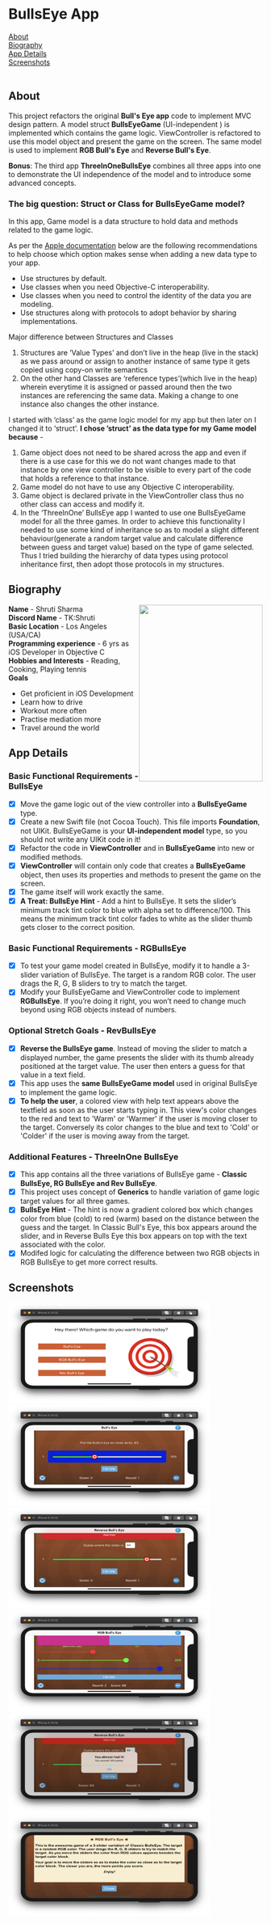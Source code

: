# BullsEye App
[About](#about)<br/>
[Biography](#bio)<br/>
[App Details](#app)<br/>
[Screenshots](#screenshots)<br/>
</br>

## About
<a name = "about" /> This project refactors the original **Bull's Eye app** code to implement MVC design pattern. A model struct **BullsEyeGame** (UI-independent ) is implemented which contains the game logic.  ViewController is refactored to use this model object and present the game on the screen. The same model is used to implement **RGB Bull's Eye** and **Reverse Bull's Eye**.

__Bonus__: The third app **ThreeInOneBullsEye** combines all three apps into one to demonstrate the UI independence of the model and to introduce some advanced concepts. 

### The big question: Struct or Class for BullsEyeGame model?

In this app, Game model is a data structure to hold data and methods related to the game logic. 

As per the [Apple documentation](https://developer.apple.com/documentation/swift/choosing_between_structures_and_classes) below are the following recommendations to help choose which option makes sense when adding a new data type to your app.

- Use structures by default.
- Use classes when you need Objective-C interoperability.
- Use classes when you need to control the identity of the data you are modeling.
- Use structures along with protocols to adopt behavior by sharing implementations.

Major difference between Structures and Classes
 1. Structures are ‘Value Types’ and don’t live in the heap (live in the stack) as we pass around or assign to another instance of same type it gets copied using copy-on write semantics
 2. On the other hand Classes are ‘reference types’(which live in the heap) wherein everytime it is assigned or passed around then the two instances are referencing the same data. Making a change to one instance also changes the other instance.

I started with ‘class’ as the game logic model for my app but then later on I changed it to ‘struct’. **I chose ’struct’ as the data type for my Game model because** -

1. Game object does not need to be shared across the app and even if there is a use case for this we do not want changes made to that instance by one view controller to be visible to every part of the code that holds a reference to that instance.
2. Game model do not have to use any Objective C interoperability.
3. Game object is declared private in the ViewController class thus no other class can access and modify it.
4. In the ‘ThreeInOne’ BullsEye app I wanted to use one BullsEyeGame model for all the three games. In order to achieve this functionality I needed to use some kind of inheritance so as to model a slight different behaviour(generate a random target value and calculate difference between guess and target value) based on the type of game selected. Thus I tried building the hierarchy of data types using protocol inheritance first, then adopt those protocols in my structures.



## Biography 
<a name = "bio" /> 
<img align = "right" src="../Bio-Image.png" width="245" height="350">    

**Name** - Shruti Sharma <br/>
**Discord Name** - TK:Shruti <br/>
**Basic Location** - Los Angeles (USA/CA) <br/>
**Programming experience** - 6 yrs as iOS Developer in Objective C <br/>
**Hobbies and Interests** - Reading, Cooking, Playing tennis <br/>
**Goals**
 - Get proficient in iOS Development 
 - Learn how to drive 
 - Workout more often 
 - Practise mediation more 
 - Travel around the world

## App Details
<a name = "app" /> 

### Basic Functional Requirements - BullsEye

- [x] Move the game logic out of the view controller into a **BullsEyeGame** type. 
- [x] Create a new Swift file (not Cocoa Touch). This file imports **Foundation**, not UIKit. BullsEyeGame is your **UI-independent model** type, so you should not write any UIKit code in it!
- [x] Refactor the code in **ViewController** and in **BullsEyeGame** into new or modified methods. 
- [x] **ViewController** will contain only code that creates a **BullsEyeGame** object, then uses its properties and methods to present the game on the screen. 
- [x] The game itself will work exactly the same.
- [x] **A Treat: BullsEye Hint** - Add a hint to BullsEye. It sets the slider’s minimum track tint color to blue with alpha set to difference/100. This means the minimum track tint color fades to white as the slider thumb gets closer to the correct position. 

### Basic Functional Requirements - RGBullsEye

- [x] To test your game model created in BullsEye, modify it to handle a 3-slider variation of BullsEye. The target is a random RGB color. The user drags the R, G, B sliders to try to match the target.
- [x] Modify your BullsEyeGame and ViewController code to implement **RGBullsEye**. If you’re doing it right, you won’t need to change much beyond using RGB objects instead of numbers.

### Optional Stretch Goals - RevBullsEye 

- [x]  **Reverse the BullsEye game**. Instead of moving the slider to match a displayed number, the game presents the slider with its thumb already positioned at the target value. The user then enters a guess for that value in a text field.
- [x] This app uses the **same BullsEyeGame model** used in original BullsEye to implement the game logic.
- [x] **To help the user**, a colored view with help text appears above the textfield as soon as the user starts typing in. This view's color changes to the red and text to 'Warm' or 'Warmer' if the user is moving closer to the target. Conversely its color changes to the blue and text to 'Cold' or 'Colder' if the user is moving away from the target.

### Additional Features - ThreeInOne BullsEye 
- [x] This app contains all the three variations of BullsEye game - **Classic BullsEye, RG BullsEye and Rev BullsEye**. 
- [x] This project uses concept of **Generics** to handle variation of game logic target values for all three games.
- [x] **BullsEye Hint** - The hint is now a gradient colored box which changes color from blue (cold) to red (warm) based on the distance between the guess and the target. In Classic Bull's Eye, this box appears around the slider, and in Reverse Bulls Eye this box appears on top with the text associated with the color.
- [x] Modifed logic for calculating the difference between two RGB objects in RGB BullsEye to get more correct results.

## Screenshots
<a name = "screenshots" />

<img src="Screenshots/Menu-Screen.png" width="400" height="200">  <img src="Screenshots/Classic-BullsEye.png" width="400" height="200"> <img src="Screenshots/Rev-BullsEye.png" width="400" height="200"> <img src="Screenshots/RGB-BullsEye.png" width="400" height="200"> <img src="Screenshots/Alert.png" width="400" height="200"> <img src="Screenshots/Info-Screen.png" width="400" height="200">


